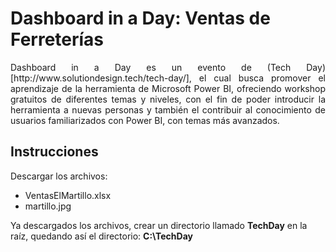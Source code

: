 # Dashboard in a Day: Ventas de Ferreterías

<p align ="justify">
Dashboard in a Day es un evento de (Tech Day)[http://www.solutiondesign.tech/tech-day/], el cual busca promover el aprendizaje de la herramienta de Microsoft Power BI, ofreciendo workshop gratuitos de diferentes temas y niveles, con el fin de poder introducir la herramienta a nuevas personas y también el contribuir al conocimiento de usuarios familiarizados con Power BI, con temas más avanzados.
</p>

## Instrucciones

Descargar los archivos:
* VentasElMartillo.xlsx
* martillo.jpg

Ya descargados los archivos, crear un directorio llamado **TechDay** en la raíz, quedando así el directorio: **C:\TechDay**

